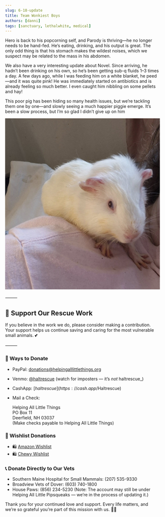 ```yaml
---
slug: 6-18-update
title: Team Wonkiest Boys
authors: [danni]
tags: [sanctuary, lethalwhite, medical]
---
```


Hero is back to his popcorning self, and Parody is thriving—he no longer needs to be hand-fed. He’s eating, drinking, and his output is great. The only odd thing is that his stomach makes the wildest noises, which we suspect may be related to the mass in his abdomen.

<!-- truncate -->

We also have a very interesting update about Novel. Since arriving, he hadn’t been drinking on his own, so he’s been getting sub-q fluids 1–3 times a day. A few days ago, while I was feeding him on a white blanket, he peed—and it was quite pink! He was immediately started on antibiotics and is already feeling so much better. I even caught him nibbling on some pellets and hay!

This poor pig has been hiding so many health issues, but we’re tackling them one by one—and slowly seeing a much happier piggie emerge. It’s been a slow process, but I’m so glad I didn’t give up on him

![Hero](hero618.jpg)

⸻

## 🙏  Support Our Rescue Work

If you believe in the work we do, please consider making a contribution.
Your support helps us continue saving and caring for the most vulnerable small animals. 💕

⸻

### 💸  Ways to Donate
 - PayPal: donations@helpingalllittlethings.org
 - Venmo: [@haltrescue](https://account.venmo.com/u/haltrescue) (watch for imposters — it’s _not_ haltrescue_)
 - CashApp: [$haltrescue](https://cash.app/$Haltrescue)
 - Mail a Check:  
  
    Helping All Little Things    
    PO Box 11    
    Deerfield, NH 03037    
    (Make checks payable to Helping All Little Things)    


### 🛒 Wishlist Donations
 - 🛍️ [Amazon Wishlist](https://tinyurl.com/HALT-Amazon-Wishlist)
 - 🛍️ [Chewy Wishlist](https://tinyurl.com/HALT-Chewy-Wishlist)


### 📞 Donate Directly to Our Vets
 - Southern Maine Hospital for Small Mammals: (207) 535-9330
 - Broadview Vets of Dover: (603) 740-1800
 - House Paws: (856) 234-5230
(Note: The account may still be under Helping All Little Pipsqueaks — we’re in the process of updating it.)

Thank you for your continued love and support.
Every life matters, and we’re so grateful you’re part of this mission with us. 🐹💕
